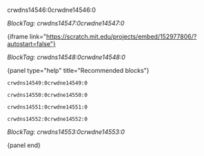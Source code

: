 crwdns14546:0crwdne14546:0

*BlockTag: crwdns14547:0crwdne14547:0*

{iframe link="https://scratch.mit.edu/projects/embed/152977806/?autostart=false"}

*BlockTag: crwdns14548:0crwdne14548:0*

{panel type="help" title="Recommended blocks"}

<pre><code class="scratch:split:random">crwdns14549:0crwdne14549:0
</code></pre>

<pre><code class="scratch:split:random">crwdns14550:0crwdne14550:0
</code></pre>

<pre><code class="scratch:split:random">crwdns14551:0crwdne14551:0
</code></pre>

<pre><code class="scratch:split:random">crwdns14552:0crwdne14552:0
</code></pre>

*BlockTag: crwdns14553:0crwdne14553:0*

{panel end}